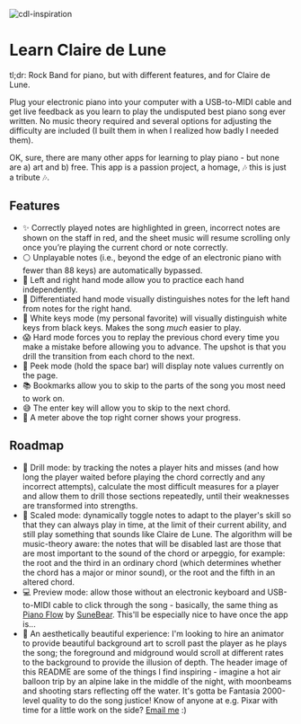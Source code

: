 ![cdl-inspiration](https://user-images.githubusercontent.com/2539761/27769241-1d9f86a8-5f26-11e7-9e3f-a016dcc1dd0c.png)

# Learn Claire de Lune

tl;dr: Rock Band for piano, but with different features, and for Claire de Lune.

Plug your electronic piano into your computer with a USB-to-MIDI cable and get live feedback as you learn to play the undisputed best piano song ever written. No music theory required and several options for adjusting the difficulty are included (I built them in when I realized how badly I needed them).

OK, sure, there are many other apps for learning to play piano - but none are a) art and b) free. This app is a passion project, a homage, 🎶 this is just a tribute 🎶.

## Features
* ✨ Correctly played notes are highlighted in green, incorrect notes are shown on the staff in red, and the sheet music will resume scrolling only once you’re playing the current chord or note correctly.
* ⚪️ Unplayable notes (i.e., beyond the edge of an electronic piano with fewer than 88 keys) are automatically bypassed.
* 👋 Left and right hand mode allow you to practice each hand independently.
* 👐 Differentiated hand mode visually distinguishes notes for the left hand from notes for the right hand.
* 🎹 White keys mode (my personal favorite) will visually distinguish white keys from black keys. Makes the song _much_ easier to play.
* 😱 Hard mode forces you to replay the previous chord every time you make a mistake before allowing you to advance. The upshot is that you drill the transition from each chord to the next.
* 🙈 Peek mode (hold the space bar) will display note values currently on the page.
* 📚 Bookmarks allow you to skip to the parts of the song you most need to work on.
* 😅 The enter key will allow you to skip to the next chord.
* 💪 A meter above the top right corner shows your progress.

## Roadmap
* 🤖 Drill mode: by tracking the notes a player hits and misses (and how long the player waited before playing the chord correctly and any incorrect attempts), calculate the most difficult measures for a player and allow them to drill those sections repeatedly, until their weaknesses are transformed into strengths.
* 👶 Scaled mode: dynamically toggle notes to adapt to the player's skill so that they can always play in time, at the limit of their current ability, and still play something that sounds like Claire de Lune. The algorithm will be music-theory aware: the notes that will be disabled last are those that are most important to the sound of the chord or arpeggio, for example: the root and the third in an ordinary chord (which determines whether the chord has a major or minor sound), or the root and the fifth in an altered chord.
* 💻 Preview mode: allow those without an electronic keyboard and USB-to-MIDI cable to click through the song - basically, the same thing as [Piano Flow](https://sunebear.github.io/Piano-Flow/#/pieces/Clair-de-Lune-via-Suite-Bergamasque-No-3) by [SuneBear](https://github.com/SuneBear/Piano-Flow). This'll be especially nice to have once the app is...
* 🌌 An aesthetically beautiful experience: I'm looking to hire an animator to provide beautiful background art to scroll past the player as he plays the song; the foreground and midground would scroll at different rates to the background to provide the illusion of depth. The header image of this README are some of the things I find inspiring - imagine a hot air balloon trip by an alpine lake in the middle of the night, with moonbeams and shooting stars reflecting off the water. It's gotta be Fantasia 2000-level quality to do the song justice! Know of anyone at e.g. Pixar with time for a little work on the side? [Email me](mailto:jasoncbenn@gmail.com) :)

